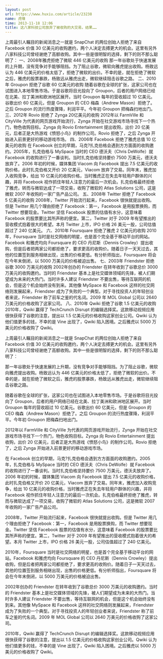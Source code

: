 ```yaml
---
layout: post
url: https://www.huxiu.com/article/23238
name: 虎嗅
time: 2013-11-18 12:06
title: 这八家科技公司放弃了被收购的大交易，结果……
---
```

上周最引人瞩目的新闻消息之一就是 SnapChat 的两位创始人拒绝了来自 Facebook 价值 30 亿美元的收购邀约，两个人决定去搏更大的机会。这里有另外八家科技公司曾经谢绝了高额收购。其中一些是很明智的选择，剩下的则不那么聪明了： 一、2008年雅虎拒绝了微软 446 亿美元的收购 那一年谷歌处于快速发展的上升期，没有竞争对手能够阻挡。为了阻止谷歌，微软向雅虎提出收购。杨致远认为 446 亿美元的价格太低了，拒绝了微软的出价。不幸的是，就在拒绝了微软之后，雅虎的股票暴跌，杨致远从雅虎出走，微软继续阻击谷歌之路。 二、2010年 Groupon 拒绝了谷歌 60 亿美元的收购 随着谷歌在全球的扩张，这家公司也在试图进入本地零售市场。于是谷歌将目光投向了 Groupon，后者的用户网络已经在北美、拉丁美洲和欧洲地区展开。当时 Groupon 每年的营收超过 10 亿美元。谷歌出价 60 亿美元，但是 Groupon 的 CEO 梅森（Andrew Mason）拒绝了。之后 Groupon 的流行热度骤降，利润平平。今年初 Groupon 把梅森扫地出门。 三、2012年 Rovio 拒绝了 Zynga 20亿美元的收购 2012年以 FarmVille 和 CityVille 为代表的网页游戏开始流行，Zynga 开始在社交游戏市场寻找下一个热门，物色收购目标。Zynga 向 Rovio Entertainment 提出收购，出价 20 亿美元，后者正是大热游戏《愤怒小鸟》的制作公司。Rovio 拒绝了，之后 Zynga 开始进入前景更好的移动游戏市场。 四、2006年 Facebook 拒绝了雅虎总值 10 亿美元的收购 在 Facebook 创立的早期，马克?扎克伯格会遇到方方面面的收购邀约。2005年，扎克伯格与 MySpace 当时的 CEO 德沃夫（Chris DeWolfe）就 Facebook 的收购进行了一番谈判。当时扎克伯格坚持要价 7500 万美元，德沃夫放弃了。2006 年初的时候，媒体集团 Viacom 向 Facebook 提出 7.5 亿美元的收购价格，此时扎克伯格又开价 20 亿美元，Viacom 放弃了交易。同年末，雅虎加入收购竞争，给出 10 亿美元的收购价格，当时雅虎正在失去年轻用户群体的兴趣，并将 Facebook 视作抓住年轻人注意力的最后一次机会。扎克伯格最终拒绝了雅虎，转而与微软达成了一项交易，收购了微软的 Atlas Solutions 公司，这是微软 2007 年收购的一家广告产品公司。 五、2008年 Twitter 拒绝了 Facebook 5 亿美元的收购 2008年，Twitter 开始流行起来，Facebook 很快就提出收购。但是 Twitter 用几个理由拒绝了 Facebook：第一，Facebook 是用股票换购，而 Twitter 想要现金。Twitter 坚信 Facebook 股票的估值有水分，这意味着 Facebook 的股票要比其所声称的便宜。第二，Twitter 对于 2009 年有望推出的营收模式抱着很大的希望。本月 Twitter 上市，IPO 价格 26 美元一股，公司估值超过了 240 亿美元。 六、2010年 Foursquare 拒绝了雅虎 2 亿美元的收购 2010年，Foursquare 当时是社交网络的明星，也是首个完全基于移动平台的网站。Facebook 和雅虎均向 Foursquare 的 CEO 丹尼斯（Dennis Crowley）提出收购，但是后者把两家公司都拒绝了，要求更高的收购价。随着日子一天天过去，其他的位置签到服务相继出现，出售的价格更低。有分析师指出，Foursquare 将会在今年末倒闭，以 5000 万美元的价格被迫出售。 七、2003年 Friendster 拒绝谷歌 3000 万美元的收购 2002年创办的 Friendster 在转年收到了谷歌总价 3000 万美元的收购邀约。当时的 Friendster 基本上是社交媒体领域的先锋，被人们期望成为未来的大热门。当时许多人建议 Friendster 不要出售，等待互联网的机会，但是这个机会始终没有到来。其他像 MySpace 和 Facebook 这样的社交网络则发展起来，Friendster 成为了失败的一个典型。对于寻找投资人的年轻创业者来说，Friendster 称了前车之鉴的代名词。2009 年 MOL Global 公司以 2640 万美元的价格收购了这家公司。 八、2010年 Qwiki 拒绝了谷歌 1.5 亿美元的收购 2010年，Qwiki 赢得了 TechCrunch Disrupt 的编辑选择奖。这款移动视频应用很快获得了谷歌的注意，提出以 1.5 亿美元的价格收购这家创业公司。Qwiki 认为他们值更多的钱，不幸的是 Vine 出现了，Qwiki 陷入困境。之后雅虎以 5000 万美元的价格收购了 Qwiki。

上周最引人瞩目的新闻消息之一就是 SnapChat 的两位创始人拒绝了来自 Facebook 价值 30 亿美元的收购邀约，两个人决定去搏更大的机会。这里有另外八家科技公司曾经谢绝了高额收购。其中一些是很明智的选择，剩下的则不那么聪明了：

那一年谷歌处于快速发展的上升期，没有竞争对手能够阻挡。为了阻止谷歌，微软向雅虎提出收购。杨致远认为 446 亿美元的价格太低了，拒绝了微软的出价。不幸的是，就在拒绝了微软之后，雅虎的股票暴跌，杨致远从雅虎出走，微软继续阻击谷歌之路。

随着谷歌在全球的扩张，这家公司也在试图进入本地零售市场。于是谷歌将目光投向了 Groupon，后者的用户网络已经在北美、拉丁美洲和欧洲地区展开。当时 Groupon 每年的营收超过 10 亿美元。谷歌出价 60 亿美元，但是 Groupon 的 CEO 梅森（Andrew Mason）拒绝了。之后 Groupon 的流行热度骤降，利润平平。今年初 Groupon 把梅森扫地出门。

2012年以 FarmVille 和 CityVille 为代表的网页游戏开始流行，Zynga 开始在社交游戏市场寻找下一个热门，物色收购目标。Zynga 向 Rovio Entertainment 提出收购，出价 20 亿美元，后者正是大热游戏《愤怒小鸟》的制作公司。Rovio 拒绝了，之后 Zynga 开始进入前景更好的移动游戏市场。

在 Facebook 创立的早期，马克?扎克伯格会遇到方方面面的收购邀约。2005年，扎克伯格与 MySpace 当时的 CEO 德沃夫（Chris DeWolfe）就 Facebook 的收购进行了一番谈判。当时扎克伯格坚持要价 7500 万美元，德沃夫放弃了。2006 年初的时候，媒体集团 Viacom 向 Facebook 提出 7.5 亿美元的收购价格，此时扎克伯格又开价 20 亿美元，Viacom 放弃了交易。同年末，雅虎加入收购竞争，给出 10 亿美元的收购价格，当时雅虎正在失去年轻用户群体的兴趣，并将 Facebook 视作抓住年轻人注意力的最后一次机会。扎克伯格最终拒绝了雅虎，转而与微软达成了一项交易，收购了微软的 Atlas Solutions 公司，这是微软 2007 年收购的一家广告产品公司。

2008年，Twitter 开始流行起来，Facebook 很快就提出收购。但是 Twitter 用几个理由拒绝了 Facebook：第一，Facebook 是用股票换购，而 Twitter 想要现金。Twitter 坚信 Facebook 股票的估值有水分，这意味着 Facebook 的股票要比其所声称的便宜。第二，Twitter 对于 2009 年有望推出的营收模式抱着很大的希望。本月 Twitter 上市，IPO 价格 26 美元一股，公司估值超过了 240 亿美元。

2010年，Foursquare 当时是社交网络的明星，也是首个完全基于移动平台的网站。Facebook 和雅虎均向 Foursquare 的 CEO 丹尼斯（Dennis Crowley）提出收购，但是后者把两家公司都拒绝了，要求更高的收购价。随着日子一天天过去，其他的位置签到服务相继出现，出售的价格更低。有分析师指出，Foursquare 将会在今年末倒闭，以 5000 万美元的价格被迫出售。

2002年创办的 Friendster 在转年收到了谷歌总价 3000 万美元的收购邀约。当时的 Friendster 基本上是社交媒体领域的先锋，被人们期望成为未来的大热门。当时许多人建议 Friendster 不要出售，等待互联网的机会，但是这个机会始终没有到来。其他像 MySpace 和 Facebook 这样的社交网络则发展起来，Friendster 成为了失败的一个典型。对于寻找投资人的年轻创业者来说，Friendster 称了前车之鉴的代名词。2009 年 MOL Global 公司以 2640 万美元的价格收购了这家公司。

2010年，Qwiki 赢得了 TechCrunch Disrupt 的编辑选择奖。这款移动视频应用很快获得了谷歌的注意，提出以 1.5 亿美元的价格收购这家创业公司。Qwiki 认为他们值更多的钱，不幸的是 Vine 出现了，Qwiki 陷入困境。之后雅虎以 5000 万美元的价格收购了 Qwiki。

